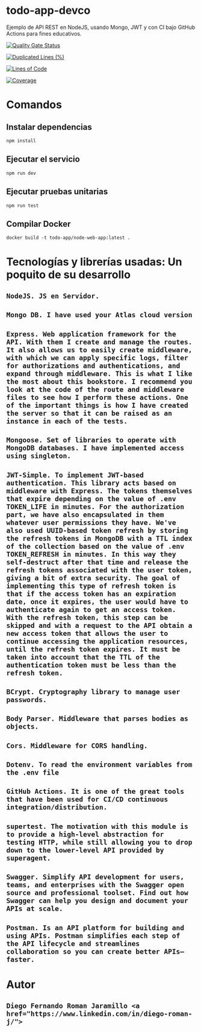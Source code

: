 # todo-app-devco
Ejemplo de API REST en NodeJS, usando Mongo, JWT y con CI bajo GitHub Actions para fines educativos.

[![Quality Gate Status](https://sonarcloud.io/api/project_badges/measure?project=todo-app-devco&metric=alert_status)](https://sonarcloud.io/summary/new_code?id=todo-app-devco)

[![Duplicated Lines (%)](https://sonarcloud.io/api/project_badges/measure?project=todo-app-devco&metric=duplicated_lines_density)](https://sonarcloud.io/summary/new_code?id=todo-app-devco)

[![Lines of Code](https://sonarcloud.io/api/project_badges/measure?project=todo-app-devco&metric=ncloc)](https://sonarcloud.io/summary/new_code?id=todo-app-devco)

[![Coverage](https://sonarcloud.io/api/project_badges/measure?project=todo-app-devco&metric=coverage)](https://sonarcloud.io/summary/new_code?id=todo-app-devco)

# Comandos
## Instalar dependencias
`npm install`
## Ejecutar el servicio
`npm run dev`
## Ejecutar pruebas unitarias
`npm run test`
## Compilar Docker
`docker build -t todo-app/node-web-app:latest .`

# Tecnologías y librerías usadas: Un poquito de su desarrollo
## `NodeJS. JS en Servidor.`
## `Mongo DB. I have used your Atlas cloud version`
## `Express. Web application framework for the API. With them I create and manage the routes. It also allows us to easily create middleware, with which we can apply specific logs, filter for authorizations and authentications, and expand through middleware. This is what I like the most about this bookstore. I recommend you look at the code of the route and middleware files to see how I perform these actions. One of the important things is how I have created the server so that it can be raised as an instance in each of the tests.`
## `Mongoose. Set of libraries to operate with MongoDB databases. I have implemented access using singleton.`
## `JWT-Simple. To implement JWT-based authentication. This library acts based on middleware with Express. The tokens themselves that expire depending on the value of .env TOKEN_LIFE in minutes. For the authorization part, we have also encapsulated in them whatever user permissions they have. We've also used UUID-based token refresh by storing the refresh tokens in MongoDB with a TTL index of the collection based on the value of .env TOKEN_REFRESH in minutes. In this way they self-destruct after that time and release the refresh tokens associated with the user token, giving a bit of extra security. The goal of implementing this type of refresh token is that if the access token has an expiration date, once it expires, the user would have to authenticate again to get an access token. With the refresh token, this step can be skipped and with a request to the API obtain a new access token that allows the user to continue accessing the application resources, until the refresh token expires. It must be taken into account that the TTL of the authentication token must be less than the refresh token.`
## `BCrypt. Cryptography library to manage user passwords.`
## `Body Parser. Middleware that parses bodies as objects.`
## `Cors. Middleware for CORS handling.`
## `Dotenv. To read the environment variables from the .env file`
## `GitHub Actions. It is one of the great tools that have been used for CI/CD continuous integration/distribution.`
## `supertest. The motivation with this module is to provide a high-level abstraction for testing HTTP, while still allowing you to drop down to the lower-level API provided by superagent.`
## `Swagger. Simplify API development for users, teams, and enterprises with the Swagger open source and professional toolset. Find out how Swagger can help you design and document your APIs at scale.`
## `Postman. Is an API platform for building and using APIs. Postman simplifies each step of the API lifecycle and streamlines collaboration so you can create better APIs—faster.`

# Autor
## `Diego Fernando Roman Jaramillo <a href="https://www.linkedin.com/in/diego-roman-j/">`

